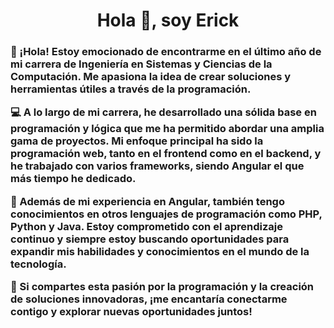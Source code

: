 <h1 align="center">Hola 👋, soy Erick</h1>
<div align="left">
  <h3>👋 ¡Hola! Estoy emocionado de encontrarme en el último año de mi carrera de Ingeniería en Sistemas y Ciencias de la Computación. Me apasiona la idea de crear soluciones y herramientas útiles a través de la programación.

💻 A lo largo de mi carrera, he desarrollado una sólida base en programación y lógica que me ha permitido abordar una amplia gama de proyectos. Mi enfoque principal ha sido la programación web, tanto en el frontend como en el backend, y he trabajado con varios frameworks, siendo Angular el que más tiempo he dedicado.

🚀 Además de mi experiencia en Angular, también tengo conocimientos en otros lenguajes de programación como PHP, Python y Java. Estoy comprometido con el aprendizaje continuo y siempre estoy buscando oportunidades para expandir mis habilidades y conocimientos en el mundo de la tecnología.

🌟 Si compartes esta pasión por la programación y la creación de soluciones innovadoras, ¡me encantaría conectarme contigo y explorar nuevas oportunidades juntos!</h3>

</div>  
